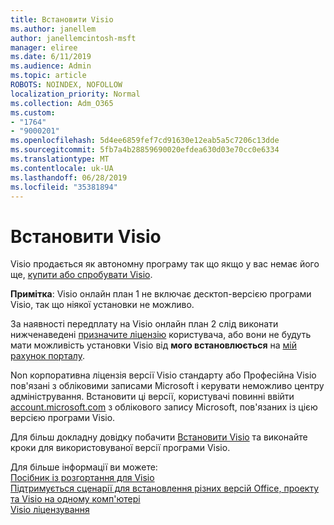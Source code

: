 ```yaml
---
title: Встановити Visio
ms.author: janellem
author: janellemcintosh-msft
manager: eliree
ms.date: 6/11/2019
ms.audience: Admin
ms.topic: article
ROBOTS: NOINDEX, NOFOLLOW
localization_priority: Normal
ms.collection: Adm_O365
ms.custom:
- "1764"
- "9000201"
ms.openlocfilehash: 5d4ee6859fef7cd91630e12eab5a5c7206c13dde
ms.sourcegitcommit: 5fb7a4b28859690020efdea630d03e70cc0e6334
ms.translationtype: MT
ms.contentlocale: uk-UA
ms.lasthandoff: 06/28/2019
ms.locfileid: "35381894"
---
```

# <a name="install-visio"></a>Встановити Visio

Visio продається як автономну програму так що якщо у вас немає його ще, [купити або спробувати Visio](https://products.office.com/visio). 

**Примітка**: Visio онлайн план 1 не включає десктоп-версією програми Visio, так що ніякої установки не можливо.

За наявності передплату на Visio онлайн план 2 слід виконати нижченаведені [призначите ліцензію](https://docs.microsoft.com/office365/admin/subscriptions-and-billing/assign-licenses-to-users?wt.mc_id=OfficeAdm_ClientDIA_Alchemy1764) користувача, або вони не будуть мати можливість установки Visio від **мого встановлюється** на [мій рахунок порталу](https://portal.office.com/account#installs). 

Non корпоративна ліцензія версії Visio стандарту або Професійна Visio пов'язані з обліковими записами Microsoft і керувати неможливо центру адміністрування. Встановити ці версії, користувачі повинні ввійти [account.microsoft.com](https://account.microsoft.com) з облікового запису Microsoft, пов'язаних із цією версією програми Visio.

Для більш докладну довідку побачити [Встановити Visio](https://support.office.com/article/f98f21e3-aa02-4827-9167-ddab5b025710?wt.mc_id=OfficeAdm_ClientDIA_Alchemy1764) та виконайте кроки для використовуваної версії програми Visio.

Для більше інформації ви можете:<br>
[Посібник із розгортання для Visio](https://docs.microsoft.com/deployoffice/deployment-guide-for-visio)<br>
[Підтримується сценарії для встановлення різних версій Office, проекту та Visio на одному комп'ютері](https://docs.microsoft.com/deployoffice/install-different-office-visio-and-project-versions-on-the-same-computer)<br>
[Visio ліцензування](https://products.office.com/visio/microsoft-visio-volume-licensing-visio-for-multiple-users)